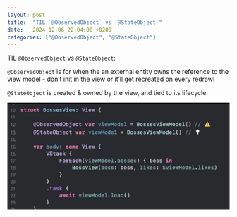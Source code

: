 ```yaml
---
layout: post
title:  "TIL `@ObservedObject` vs `@StateObject`"
date:   2024-12-06 22:04:00 +0200
categories: ["@ObservedObject", "@StateObject"]
---
```

TIL `@ObservedObject` vs `@StateObject`: 

`@ObservedObject` is for when the an external entity owns the reference to the view model - don’t init in the view or it’ll get recreated on every redraw!

`@StateObject` is created & owned by the view, and tied to its lifecycle.

![](/assets/images/@ObservedObject%20vs%20@StateObject.jpeg)
